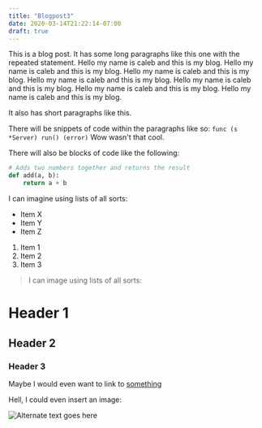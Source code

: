 ```yaml
---
title: "Blogpost3"
date: 2020-03-14T21:22:14-07:00
draft: true
---
```


This is a blog post. It has some long paragraphs like this one with the repeated statement. Hello my name is caleb and this is my blog. Hello my name is caleb and this is my blog. Hello my name is caleb and this is my blog. Hello my name is caleb and this is my blog. Hello my name is caleb and this is my blog. Hello my name is caleb and this is my blog. Hello my name is caleb and this is my blog.

It also has short paragraphs like this.

There will be snippets of code within the paragraphs like so: `func (s *Server) run() (error)` Wow wasn't that cool.

There will also be blocks of code like the following:

```python
# Adds two numbers together and returns the result
def add(a, b):
    return a + b
```

I can imagine using lists of all sorts:

- Item X
- Item Y
- Item Z

1. Item 1
2. Item 2
3. Item 3

> I can image using lists of all sorts:

# Header 1
## Header 2
### Header 3 

Maybe I would even want to link to [something](www.calebschoepp.com)

Hell, I could even insert an image:

![Alternate text goes here](/baby-yoda.jpeg)
